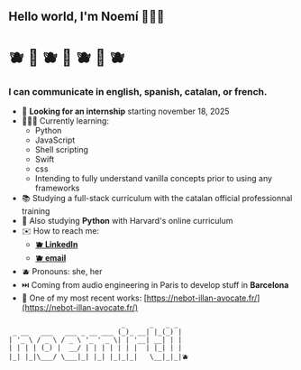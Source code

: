 ## Hello world, I'm Noemí 👩🏻‍💻
# 🫐 🌱 🫐 🌱 🫐 🌱 🫐

### I can communicate in english, spanish, catalan, or french.


- 🔎 **Looking for an internship** starting november 18, 2025
- 👩🏻‍💻 Currently learning:
	- Python
	- JavaScript
	- Shell scripting
	- Swift
	- css
	- Intending to fully understand vanilla concepts prior to using any frameworks
- 📚 Studying a full-stack curriculum with the catalan official professionnal training
- 🐍 Also studying **Python** with Harvard's online curriculum
- ✉️ How to reach me: 
	- **[🫐 LinkedIn](https://www.linkedin.com/in/noemie-baudouin/)**
	- **[🫐 email](noemirtil@gmail.com)**
- 🫐 Pronouns: she, her
- ⏭️ Coming from audio engineering in Paris to develop stuff in **Barcelona**
- 📌 One of my most recent works: [https://nebot-illan-avocate.fr/](https://nebot-illan-avocate.fr/)

```
                            _      _   _ _
 _ __   ___   ___ _ __ ___ (_)_ __| |_(_) |
| '_ \ / _ \ / _ \ '_ ' _ \| | '__| __| | |
| | | | (_) |  __/ | | | | | | |  | |_| | |
|_| |_|\___/ \___|_| |_| |_|_|_|   \__|_|_|🫐
```
